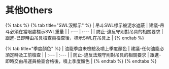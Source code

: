 # 其他Others

{% tabs %}
{% tab title="SWL沒顯示" %}
| 吊斗SWL標示被泥水遮蔽 | 建議-吊斗必須在當眼處標示SWL重量 |
| :--- | :--- |
| 防止-違反守則對吊具的相關要求 | 跟進-已即時由吊具檢查員檢查後，標示SWL在吊具上 |
{% endtab %}

{% tab title="季度顏色" %}
| 油籠季度未檢驗及噴上季度顏色 | 建議-任何油籠必須定時及工前檢查 |
| :--- | :--- |
| 防止-違反法規守則對吊具的相關要求 | 跟進-即時交由吊運員檢查合格後，噴上季度顏色 |
{% endtab %}
{% endtabs %}

